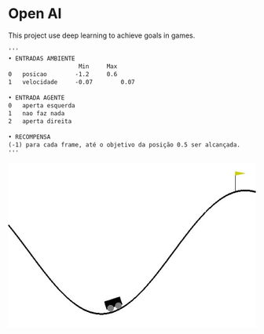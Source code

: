 # Open AI
This project use deep learning to achieve goals in games.
```
'''
• ENTRADAS AMBIENTE
	             	Min	    Max
0	posicao        -1.2	    0.6
1	velocidade     -0.07        0.07

• ENTRADA AGENTE
0	aperta esquerda
1	nao faz nada
2	aperta direita

• RECOMPENSA
(-1) para cada frame, até o objetivo da posição 0.5 ser alcançada.
'''

```
![Screenshot](screenshot.jpg)

